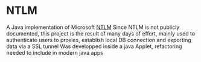 # NTLM
A Java implementation of Microsoft [NTLM](https://learn.microsoft.com/fr-fr/windows-server/security/kerberos/ntlm-overview)
Since NTLM is not publicly documented, this project is the result of many days of effort,
mainly used to authenticate users to proxies, establish local DB connection and exporting data via a SSL tunnel
Was developped inside a java Applet, refactoring needed to include in modern java apps
